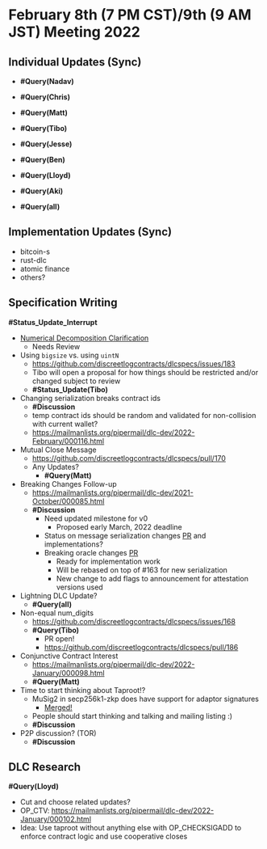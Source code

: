 # February 8th (7 PM CST)/9th (9 AM JST) Meeting 2022

## Individual Updates (Sync)

* **#Query(Nadav)**

* **#Query(Chris)**

* **#Query(Matt)**

* **#Query(Tibo)**

* **#Query(Jesse)**

* **#Query(Ben)**

* **#Query(Lloyd)**

* **#Query(Aki)**

* **#Query(all)**

## Implementation Updates (Sync)

* bitcoin-s
* rust-dlc
* atomic finance
* others?

## Specification Writing

**#Status_Update_Interrupt**

* [Numerical Decomposition Clarification](https://github.com/discreetlogcontracts/dlcspecs/pull/182)
  * Needs Review
* Using `bigsize` vs. using `uintN`
  * https://github.com/discreetlogcontracts/dlcspecs/issues/183
  * Tibo will open a proposal for how things should be restricted and/or changed subject to review
  * **#Status_Update(Tibo)**
* Changing serialization breaks contract ids
  * **#Discussion**
  * temp contract ids should be random and validated for non-collision with current wallet?
  * https://mailmanlists.org/pipermail/dlc-dev/2022-February/000116.html
* Mutual Close Message
  * https://github.com/discreetlogcontracts/dlcspecs/pull/170
  * Any Updates?
    * **#Query(Matt)**
* Breaking Changes Follow-up
  * https://mailmanlists.org/pipermail/dlc-dev/2021-October/000085.html
  * **#Discussion**
    * Need updated milestone for v0
      * Proposed early March, 2022 deadline
    * Status on message serialization changes [PR](https://github.com/discreetlogcontracts/dlcspecs/pull/163) and implementations?
    * Breaking oracle changes [PR](https://github.com/discreetlogcontracts/dlcspecs/pull/167)
      * Ready for implementation work
      * Will be rebased on top of #163 for new serialization
      * New change to add flags to announcement for attestation versions used
* Lightning DLC Update?
  * **#Query(all)**
* Non-equal num_digits
  * https://github.com/discreetlogcontracts/dlcspecs/issues/168
  * **#Query(Tibo)**
    * PR open!
    * https://github.com/discreetlogcontracts/dlcspecs/pull/186
* Conjunctive Contract Interest
  * https://mailmanlists.org/pipermail/dlc-dev/2022-January/000098.html
  * **#Query(Matt)**
* Time to start thinking about Taproot!?
  * MuSig2 in secp256k1-zkp does have support for adaptor signatures
    * [Merged!](https://github.com/ElementsProject/secp256k1-zkp/pull/131)
  * People should start thinking and talking and mailing listing :)
  * **#Discussion**
* P2P discussion? (TOR)
  * **#Discussion**

## DLC Research

**#Query(Lloyd)**

* Cut and choose related updates?
* OP_CTV: https://mailmanlists.org/pipermail/dlc-dev/2022-January/000102.html
* Idea: Use taproot without anything else with OP_CHECKSIGADD to enforce contract logic and use cooperative closes